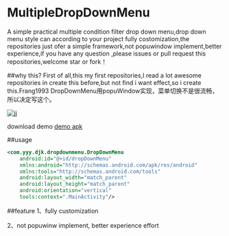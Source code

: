 # MultipleDropDownMenu

A simple practical multiple condition filter drop down menu,drop down menu style can according to your project fully costomization,the repositories just ofer a simple framework,not popuwindow implement,better experience,if you have any question ,please issues or pull request this repositories,welcome star or fork！

##why this?
First of all,this my first repositories,I read a lot awesome repositories in create this before,but not find i want effect,so i create this.Frang1993 DropDownMenu</a>用popuWindow实现，菜单切换不是很流畅，所以决定写这个。


![jj](https://github.com/dongjunkun/MultipleDropDownMenu/blob/master/art/simaple.gif)

download demo <a href="https://raw.githubusercontent.com/dongjunkun/DropDownMenu/master/app/build/outputs/apk/app-debug.apk">demo apk</a>

##usage

```xml
<com.yyy.djk.dropdownmenu.DropDownMenu
    android:id="@+id/dropDownMenu"
    xmlns:android="http://schemas.android.com/apk/res/android"
    xmlns:tools="http://schemas.android.com/tools"
    android:layout_width="match_parent"
    android:layout_height="match_parent"
    android:orientation="vertical"
    tools:context=".MainActivity"/>
```
    
##feature
1、fully customization

2、not popuwinw implement, better experience effort
